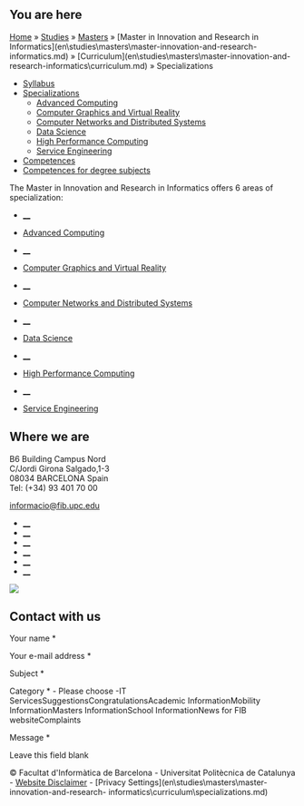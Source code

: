 ## You are here

[Home](en.md) » [Studies](en\\studies.md) » [Masters](en\\studies\\masters.md)
» [Master in Innovation and Research in
Informatics](en\\studies\\masters\\master-innovation-and-research-
informatics.md) » [Curriculum](en\\studies\\masters\\master-innovation-and-
research-informatics\\curriculum.md) » Specializations

  * [Syllabus](en\\studies\\masters\\master-innovation-and-research-informatics\\curriculum\\syllabus.md)
  * [Specializations](en\\studies\\masters\\master-innovation-and-research-informatics\\curriculum\\specializations.md)
    * [Advanced Computing](en\\studies\\masters\\master-innovation-and-research-informatics\\curriculum\\specializations\\advanced-computing.md)
    * [Computer Graphics and Virtual Reality](en\\studies\\masters\\master-innovation-and-research-informatics\\curriculum\\specializations\\computer-graphics-and-virtual-reality.md)
    * [Computer Networks and Distributed Systems](en\\studies\\masters\\master-innovation-and-research-informatics\\curriculum\\specializations\\computer-networks-and-distributed-systems.md)
    * [Data Science](en\\studies\\masters\\master-innovation-and-research-informatics\\curriculum\\specializations\\data-science.md)
    * [High Performance Computing](en\\studies\\masters\\master-innovation-and-research-informatics\\curriculum\\specializations\\high-performance-computing.md)
    * [Service Engineering](en\\studies\\masters\\master-innovation-and-research-informatics\\curriculum\\specializations\\service-engineering.md)
  * [Competences](en\\studies\\masters\\master-innovation-and-research-informatics\\curriculum\\competences.md)
  * [Competences for degree subjects](en\\studies\\masters\\master-innovation-and-research-informatics\\curriculum\\competences-degree-subjects.md)

The Master in Innovation and Research in Informatics offers 6 areas of
specialization:  
  

  * [__](en\\studies\\masters\\master-innovation-and-research-informatics\\degree-subject-curriculum\\specializations\\advanced-computing.md)
  * [Advanced Computing](en\\studies\\masters\\master-innovation-and-research-informatics\\degree-subject-curriculum\\specializations\\advanced-computing.md)

  * [__](en\\studies\\masters\\master-innovation-and-research-informatics\\degree-subject-curriculum\\specializations\\computer-graphics-and-virtual-reality.md)
  * [Computer Graphics and Virtual Reality](en\\studies\\masters\\master-innovation-and-research-informatics\\degree-subject-curriculum\\specializations\\computer-graphics-and-virtual-reality.md)

  * [__](en\\studies\\masters\\master-innovation-and-research-informatics\\degree-subject-curriculum\\specializations\\computer-networks-and-distributed-systems.md)
  * [Computer Networks and Distributed Systems](en\\studies\\masters\\master-innovation-and-research-informatics\\degree-subject-curriculum\\specializations\\computer-networks-and-distributed-systems.md)

  * [__](en\\studies\\masters\\master-innovation-and-research-informatics\\curriculum\\specializations\\data-science.md)
  * [Data Science](en\\studies\\masters\\master-innovation-and-research-informatics\\curriculum\\specializations\\data-science.md)

  * [__](en\\studies\\masters\\master-innovation-and-research-informatics\\degree-subject-curriculum\\specializations\\high-performance-computing.md)
  * [High Performance Computing](en\\studies\\masters\\master-innovation-and-research-informatics\\degree-subject-curriculum\\specializations\\high-performance-computing.md)

  * [__](en\\studies\\masters\\master-innovation-and-research-informatics\\degree-subject-curriculum\\specializations\\service-engineering.md)
  * [Service Engineering](en\\studies\\masters\\master-innovation-and-research-informatics\\degree-subject-curriculum\\specializations\\service-engineering.md)

## Where we are

B6 Building Campus Nord  
C/Jordi Girona Salgado,1-3  
08034 BARCELONA Spain  
Tel: (+34) 93 401 70 00

[informacio@fib.upc.edu](informacio@fib.upc.edu.md)

  * [__](en\\noticies\\rss.rss.md)
  * [__](fib.upc.md)
  * [__](fib_upc.md)
  * [__](photos\\fib-upc\\albums.md)
  * [__](user\\mediafib.md)
  * [__](fib.upc.md)

[![](/sites/fib/files/images/banner-suport-fib.jpg)](index.md)

## Contact with us

Your name *

Your e-mail address *

Subject *

Category * \- Please choose -IT ServicesSuggestionsCongratulationsAcademic
InformationMobility InformationMasters InformationSchool InformationNews for
FIB websiteComplaints

Message *

Leave this field blank

© Facultat d'Informàtica de Barcelona - Universitat Politècnica de Catalunya -
[Website Disclaimer](en\\website-disclaimer.md) \- [Privacy
Settings](en\\studies\\masters\\master-innovation-and-research-
informatics\\curriculum\\specializations.md)

